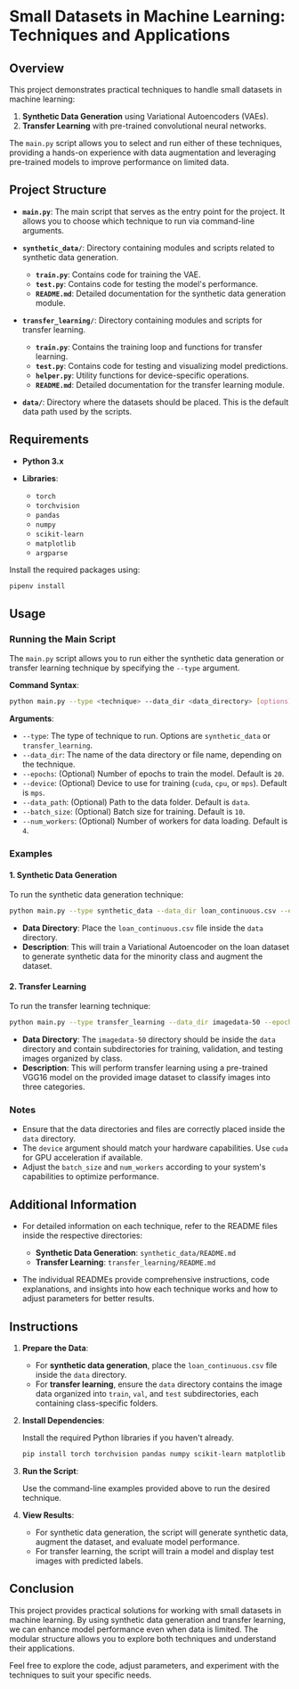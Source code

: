 # Small Datasets in Machine Learning: Techniques and Applications

## Overview

This project demonstrates practical techniques to handle small datasets in machine learning:

1. **Synthetic Data Generation** using Variational Autoencoders (VAEs).
2. **Transfer Learning** with pre-trained convolutional neural networks.

The `main.py` script allows you to select and run either of these techniques, providing a hands-on experience with data augmentation and leveraging pre-trained models to improve performance on limited data.

## Project Structure

- **`main.py`**: The main script that serves as the entry point for the project. It allows you to choose which technique to run via command-line arguments.

- **`synthetic_data/`**: Directory containing modules and scripts related to synthetic data generation.

  - **`train.py`**: Contains code for training the VAE.
  - **`test.py`**: Contains code for testing the model's performance.
  - **`README.md`**: Detailed documentation for the synthetic data generation module.

- **`transfer_learning/`**: Directory containing modules and scripts for transfer learning.

  - **`train.py`**: Contains the training loop and functions for transfer learning.
  - **`test.py`**: Contains code for testing and visualizing model predictions.
  - **`helper.py`**: Utility functions for device-specific operations.
  - **`README.md`**: Detailed documentation for the transfer learning module.

- **`data/`**: Directory where the datasets should be placed. This is the default data path used by the scripts.

## Requirements

- **Python 3.x**

- **Libraries**:
  - `torch`
  - `torchvision`
  - `pandas`
  - `numpy`
  - `scikit-learn`
  - `matplotlib`
  - `argparse`

Install the required packages using:

```bash
pipenv install
```

## Usage

### Running the Main Script

The `main.py` script allows you to run either the synthetic data generation or transfer learning technique by specifying the `--type` argument.

**Command Syntax**:

```bash
python main.py --type <technique> --data_dir <data_directory> [options]
```

**Arguments**:

- `--type`: The type of technique to run. Options are `synthetic_data` or `transfer_learning`.
- `--data_dir`: The name of the data directory or file name, depending on the technique.
- `--epochs`: (Optional) Number of epochs to train the model. Default is `20`.
- `--device`: (Optional) Device to use for training (`cuda`, `cpu`, or `mps`). Default is `mps`.
- `--data_path`: (Optional) Path to the data folder. Default is `data`.
- `--batch_size`: (Optional) Batch size for training. Default is `10`.
- `--num_workers`: (Optional) Number of workers for data loading. Default is `4`.

### Examples

#### 1. Synthetic Data Generation

To run the synthetic data generation technique:

```bash
python main.py --type synthetic_data --data_dir loan_continuous.csv --epochs 20 --device cpu
```

- **Data Directory**: Place the `loan_continuous.csv` file inside the `data` directory.
- **Description**: This will train a Variational Autoencoder on the loan dataset to generate synthetic data for the minority class and augment the dataset.

#### 2. Transfer Learning

To run the transfer learning technique:

```bash
python main.py --type transfer_learning --data_dir imagedata-50 --epochs 20 --device cuda --batch_size 32
```

- **Data Directory**: The `imagedata-50` directory should be inside the `data` directory and contain subdirectories for training, validation, and testing images organized by class.
- **Description**: This will perform transfer learning using a pre-trained VGG16 model on the provided image dataset to classify images into three categories.

### Notes

- Ensure that the data directories and files are correctly placed inside the `data` directory.
- The `device` argument should match your hardware capabilities. Use `cuda` for GPU acceleration if available.
- Adjust the `batch_size` and `num_workers` according to your system's capabilities to optimize performance.

## Additional Information

- For detailed information on each technique, refer to the README files inside the respective directories:

  - **Synthetic Data Generation**: `synthetic_data/README.md`
  - **Transfer Learning**: `transfer_learning/README.md`

- The individual READMEs provide comprehensive instructions, code explanations, and insights into how each technique works and how to adjust parameters for better results.

## Instructions

1. **Prepare the Data**:

   - For **synthetic data generation**, place the `loan_continuous.csv` file inside the `data` directory.
   - For **transfer learning**, ensure the `data` directory contains the image data organized into `train`, `val`, and `test` subdirectories, each containing class-specific folders.

2. **Install Dependencies**:

   Install the required Python libraries if you haven't already.

   ```bash
   pip install torch torchvision pandas numpy scikit-learn matplotlib argparse
   ```

3. **Run the Script**:

   Use the command-line examples provided above to run the desired technique.

4. **View Results**:

   - For synthetic data generation, the script will generate synthetic data, augment the dataset, and evaluate model performance.
   - For transfer learning, the script will train a model and display test images with predicted labels.

## Conclusion

This project provides practical solutions for working with small datasets in machine learning. By using synthetic data generation and transfer learning, we can enhance model performance even when data is limited. The modular structure allows you to explore both techniques and understand their applications.

Feel free to explore the code, adjust parameters, and experiment with the techniques to suit your specific needs.
